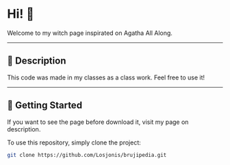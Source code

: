 # Hi! 👋

Welcome to my witch page inspirated on Agatha All Along.

---

## 📝 Description

This code was made in my classes as a class work. Feel free to use it!

---

## 🚀 Getting Started
If you want to see the page before download it, visit my page on description.

To use this repository, simply clone the project:

```bash
git clone https://github.com/Losjonis/brujipedia.git
